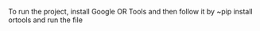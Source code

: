 To run the project, install Google OR Tools and then follow it by ~pip install ortools and run the file
